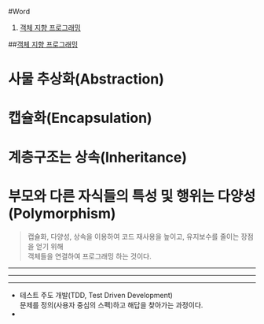 #Word

1. [객체 지향 프로그래밍](#OOP)

##<a href="#" name="OOP">객체 지향 프로그래밍</a>  
# 사물 추상화(Abstraction)  
# 캡슐화(Encapsulation)  
# 계층구조는 상속(Inheritance)  
# 부모와 다른 자식들의 특성 및 행위는 다양성(Polymorphism)  

> 캡슐화, 다양성, 상속을 이용하여 코드 재사용을 높이고, 유지보수를 줄이는 장점을 얻기 위해  
	객체들을 연결하여 프로그래밍 하는 것이다.  


---
---
---

* 테스트 주도 개발(TDD, Test Driven Development)  
	문제를 정의(사용자 중심의 스펙)하고 해답을 찾아가는 과정이다.  
* 